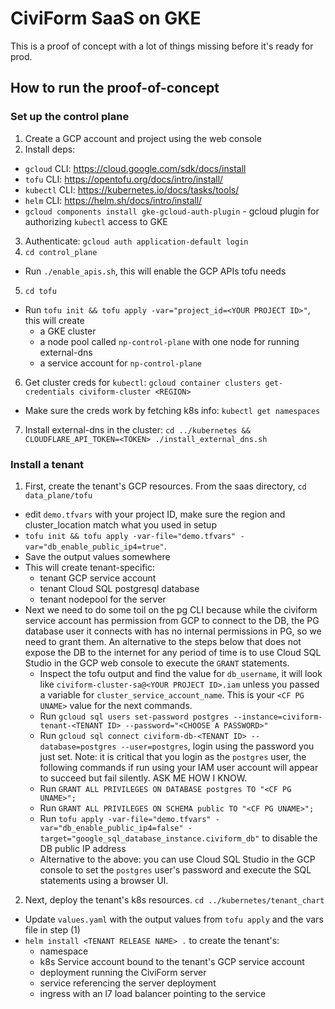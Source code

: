 # CiviForm SaaS on GKE

This is a proof of concept with a lot of things missing before it's ready for prod.

## How to run the proof-of-concept

### Set up the control plane

1. Create a GCP account and project using the web console
2. Install deps:
  - `gcloud` CLI: https://cloud.google.com/sdk/docs/install
  - `tofu` CLI: https://opentofu.org/docs/intro/install/
  - `kubectl` CLI: https://kubernetes.io/docs/tasks/tools/
  - `helm` CLI: https://helm.sh/docs/intro/install/
  - `gcloud components install gke-gcloud-auth-plugin` - gcloud plugin for authorizing `kubectl` access to GKE
3. Authenticate: `gcloud auth application-default login`
4. `cd control_plane`
  - Run `./enable_apis.sh`, this will enable the GCP APIs tofu needs
5. `cd tofu`
  - Run `tofu init && tofu apply -var="project_id=<YOUR PROJECT ID>"`, this will create
    - a GKE cluster
    - a node pool called `np-control-plane` with one node for running external-dns
    - a service account for `np-control-plane`
6. Get cluster creds for `kubectl`: `gcloud container clusters get-credentials civiform-cluster <REGION>`
  - Make sure the creds work by fetching k8s info: `kubectl get namespaces`
7. Install external-dns in the cluster: `cd ../kubernetes && CLOUDFLARE_API_TOKEN=<TOKEN> ./install_external_dns.sh`

### Install a tenant

1. First, create the tenant's GCP resources. From the saas directory, `cd data_plane/tofu`
  - edit `demo.tfvars` with your project ID, make sure the region and cluster_location match what you used in setup 
  - `tofu init && tofu apply -var-file="demo.tfvars" -var="db_enable_public_ip4=true"`.
  - Save the output values somewhere
  - This will create tenant-specific:
    - tenant GCP service account
    - tenant Cloud SQL postgresql database
    - tenant nodepool for the server
  - Next we need to do some toil on the pg CLI because while the civiform service account has permission from GCP to connect to the DB, the PG database user it connects with has no internal permissions in PG, so we need to grant them. An alternative to the steps below that does not expose the DB to the internet for any period of time is to use Cloud SQL Studio in the GCP web console to execute the `GRANT` statements.
    - Inspect the tofu output and find the value for `db_username`, it will look like `civiform-cluster-sa@<YOUR PROJECT ID>.iam` unless you passed a variable for `cluster_service_account_name`. This is your `<CF PG UNAME>` value for the next commands.
    - Run `gcloud sql users set-password postgres --instance=civiform-tenant-<TENANT ID> --password="<CHOOSE A PASSWORD>"`
    - Run `gcloud sql connect civiform-db-<TENANT ID> --database=postgres --user=postgres`, login using the password you just set. Note: it is critical that you login as the `postgres` user, the following commands if run using your IAM user account will appear to succeed but fail silently. ASK ME HOW I KNOW.
    - Run `GRANT ALL PRIVILEGES ON DATABASE postgres TO "<CF PG UNAME>";`
    - Run `GRANT ALL PRIVILEGES ON SCHEMA public TO "<CF PG UNAME>";`
    - Run `tofu apply -var-file="demo.tfvars" -var="db_enable_public_ip4=false" -target="google_sql_database_instance.civiform_db"` to disable the DB public IP address
    - Alternative to the above: you can use Cloud SQL Studio in the GCP console to set the `postgres` user's password and execute the SQL statements using a browser UI.
2. Next, deploy the tenant's k8s resources. `cd ../kubernetes/tenant_chart`
  - Update `values.yaml` with the output values from `tofu apply` and the vars file in step (1)
  - `helm install <TENANT RELEASE NAME> .` to create the tenant's:
    - namespace
    - k8s Service account bound to the tenant's GCP service account
    - deployment running the CiviForm server
    - service referencing the server deployment
    - ingress with an l7 load balancer pointing to the service
